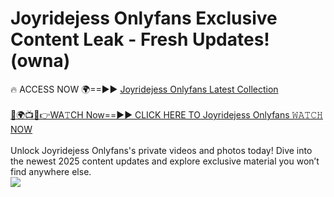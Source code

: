 # Joyridejess Onlyfans Exclusive Content Leak - Fresh Updates! (owna)

🔥 ACCESS NOW 🌍==►► <a href="https://tinyurl.com/kvy9nzfs" rel="nofollow">Joyridejess Onlyfans Latest Collection</a>
<br><br>
[🔴🌍📺📱👉WA𝚃CH Now==►► CLICK HERE TO Joyridejess Onlyfans 𝚆𝙰𝚃𝙲𝙷 NOW](https://tinyurl.com/kvy9nzfs)
<br><br>
Unlock Joyridejess Onlyfans's private videos and photos today! Dive into the newest 2025 content updates and explore exclusive material you won’t find anywhere else.
<br>
<a href="https://tinyurl.com/kvy9nzfs" rel="nofollow" data-target="animated-image.originalLink"><img src="https://camo.githubusercontent.com/8a4f000d20f83aca3bf7ec5f350d767afa0574a8a352519fd8cfa583a6f93a33/68747470733a2f2f692e696d6775722e636f6d2f644a486b345a712e676966" data-canonical-src="https://i.imgur.com/dJHk4Zq.gif" style="max-width: 100%; display: inline-block;" data-target="animated-image.originalImage"></a>
<br>
